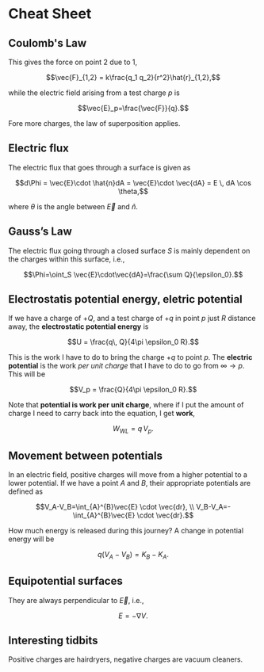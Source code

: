 # Cheat Sheet

## Coulomb's Law
This gives the force on point 2 due to 1,

$$\vec{F}_{1,2} = k\frac{q_1 q_2}{r^2}\hat{r}_{1,2},$$

while the electric field arising from a test charge $p$ is

$$\vec{E}_p=\frac{\vec{F}}{q}.$$

Fore more charges, the law of superposition applies.


## Electric flux
The electric flux that goes through a surface is given as

$$d\Phi = \vec{E}\cdot \hat{n}dA = \vec{E}\cdot \vec{dA} =  E \, dA \cos \theta,$$ 

where $\theta$ is the angle between $\vec{E}$ and $\hat{n}$. 

## Gauss’s Law

The electric flux going through a closed surface $S$ is mainly dependent on the charges within this surface, i.e.,

$$\Phi=\oint_S \vec{E}\cdot\vec{dA}=\frac{\sum Q}{\epsilon_0}.$$

## Electrostatis potential energy, eletric potential

If we have a charge of $+Q$, and a test charge of $+q$ in point $p$ just $R$ distance away, the **electrostatic potential energy** is

$$U = \frac{q\, Q}{4\pi \epsilon_0 R}.$$

This is the work I have to do to bring the charge $+q$ to point $p$. The **electric potential** is the work *per unit charge* that I have to do to go from $\infty \rightarrow p$. This will be 

$$V_p = \frac{Q}{4\pi \epsilon_0 R}.$$

Note that **potential is work per unit charge**, where if I put the amount of charge I need to carry back into the equation, I get **work**,

$$W_{WL}=q\,V_p.$$

## Movement between potentials

In an electric field, positive charges will move from a higher potential to a lower potential. If we have a point $A$ and $B$, their appropriate potentials are defined as

$$V_A-V_B=\int_{A}^{B}\vec{E} \cdot \vec{dr}, \\
V_B-V_A=-\int_{A}^{B}\vec{E} \cdot \vec{dr}.$$

How much energy is released during this journey? A change in potential energy will be

$$q(V_A-V_B)=K_B-K_A.$$

## Equipotential surfaces
They are always perpendicular to $\vec{E}$, i.e.,

$$E= - \nabla V.$$

## Interesting tidbits
Positive charges are hairdryers, negative charges are vacuum cleaners.